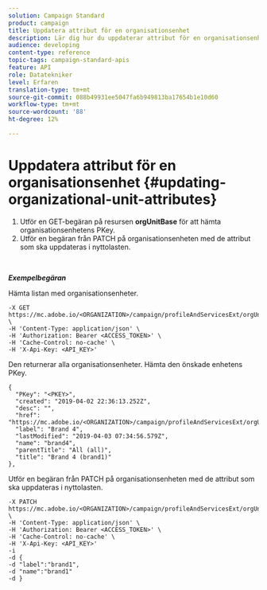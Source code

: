```yaml
---
solution: Campaign Standard
product: campaign
title: Uppdatera attribut för en organisationsenhet
description: Lär dig hur du uppdaterar attribut för en organisationsenhet
audience: developing
content-type: reference
topic-tags: campaign-standard-apis
feature: API
role: Datatekniker
level: Erfaren
translation-type: tm+mt
source-git-commit: 088b49931ee5047fa6b949813ba17654b1e10d60
workflow-type: tm+mt
source-wordcount: '88'
ht-degree: 12%

---
```



# Uppdatera attribut för en organisationsenhet {#updating-organizational-unit-attributes}

1. Utför en GET-begäran på resursen **orgUnitBase** för att hämta organisationsenhetens PKey.
1. Utför en begäran från PATCH på organisationsenheten med de attribut som ska uppdateras i nyttolasten.

<br/>

***Exempelbegäran***

Hämta listan med organisationsenheter.

```
-X GET https://mc.adobe.io/<ORGANIZATION>/campaign/profileAndServicesExt/orgUnitBase/ \
-H 'Content-Type: application/json' \
-H 'Authorization: Bearer <ACCESS_TOKEN>' \
-H 'Cache-Control: no-cache' \
-H 'X-Api-Key: <API_KEY>'
```

Den returnerar alla organisationsenheter. Hämta den önskade enhetens PKey.

```
{
  "PKey": "<PKEY>",
  "created": "2019-04-02 22:36:13.252Z",
  "desc": "",
  "href": "https://mc.adobe.io/<ORGANIZATION>/campaign/profileAndServicesExt/orgUnitBase/<PKEY>",
  "label": "Brand 4",
  "lastModified": "2019-04-03 07:34:56.579Z",
  "name": "brand4",
  "parentTitle": "All (all)",
  "title": "Brand 4 (brand1)"
},
```

Utför en begäran från PATCH på organisationsenheten med de attribut som ska uppdateras i nyttolasten.

```
-X PATCH https://mc.adobe.io/<ORGANIZATION>/campaign/profileAndServicesExt/orgUnitBase/<PKEY> \
-H 'Content-Type: application/json' \
-H 'Authorization: Bearer <ACCESS_TOKEN>' \
-H 'Cache-Control: no-cache' \
-H 'X-Api-Key: <API_KEY>'
-i
-d {
-d "label":"brand1",
-d "name":"brand1"
-d }
```

<!-- + réponse -->
